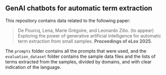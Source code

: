 ## GenAI chatbots for automatic term extraction

This repository contains data related to the following paper:

> De Pourcq, Lena, Marie Grégoire, and Leonardo Zilio. (to appear) Exploring the power of generative artificial intelligence for automatic term extraction from small samples. __Proceedings of eLex 2025__.

The ```prompts``` folder contains all the prompts that were used, and the ```evaluation_dataset``` folder contains the sample data files and the lists of terms extracted from the samples, divided by domains, and with clear indication of the language.
